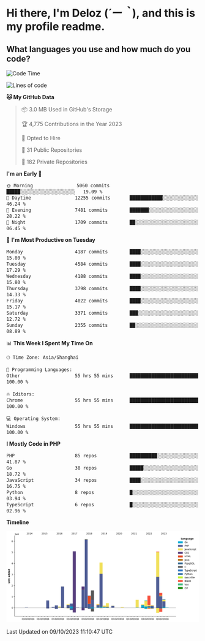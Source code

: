 # **Hi there, I'm Deloz (*´ー｀*), and this is my profile readme.**

## **What languages you use and how much do you code?**

<!--START_SECTION:waka-->
![Code Time](http://img.shields.io/badge/Code%20Time-2%2C596%20hrs%2027%20mins-blue)

![Lines of code](https://img.shields.io/badge/From%20Hello%20World%20I%27ve%20Written-34.4%20million%20lines%20of%20code-blue)

**🐱 My GitHub Data** 

> 📦 3.0 MB Used in GitHub's Storage 
 > 
> 🏆 4,775 Contributions in the Year 2023
 > 
> 💼 Opted to Hire
 > 
> 📜 31 Public Repositories 
 > 
> 🔑 182 Private Repositories 
 > 
**I'm an Early 🐤** 

```text
🌞 Morning                5060 commits        █████░░░░░░░░░░░░░░░░░░░░   19.09 % 
🌆 Daytime                12255 commits       ████████████░░░░░░░░░░░░░   46.24 % 
🌃 Evening                7481 commits        ███████░░░░░░░░░░░░░░░░░░   28.22 % 
🌙 Night                  1709 commits        ██░░░░░░░░░░░░░░░░░░░░░░░   06.45 % 
```
📅 **I'm Most Productive on Tuesday** 

```text
Monday                   4187 commits        ████░░░░░░░░░░░░░░░░░░░░░   15.80 % 
Tuesday                  4584 commits        ████░░░░░░░░░░░░░░░░░░░░░   17.29 % 
Wednesday                4188 commits        ████░░░░░░░░░░░░░░░░░░░░░   15.80 % 
Thursday                 3798 commits        ████░░░░░░░░░░░░░░░░░░░░░   14.33 % 
Friday                   4022 commits        ████░░░░░░░░░░░░░░░░░░░░░   15.17 % 
Saturday                 3371 commits        ███░░░░░░░░░░░░░░░░░░░░░░   12.72 % 
Sunday                   2355 commits        ██░░░░░░░░░░░░░░░░░░░░░░░   08.89 % 
```


📊 **This Week I Spent My Time On** 

```text
🕑︎ Time Zone: Asia/Shanghai

💬 Programming Languages: 
Other                    55 hrs 55 mins      █████████████████████████   100.00 % 

🔥 Editors: 
Chrome                   55 hrs 55 mins      █████████████████████████   100.00 % 

💻 Operating System: 
Windows                  55 hrs 55 mins      █████████████████████████   100.00 % 
```

**I Mostly Code in PHP** 

```text
PHP                      85 repos            ██████████░░░░░░░░░░░░░░░   41.87 % 
Go                       38 repos            █████░░░░░░░░░░░░░░░░░░░░   18.72 % 
JavaScript               34 repos            ████░░░░░░░░░░░░░░░░░░░░░   16.75 % 
Python                   8 repos             █░░░░░░░░░░░░░░░░░░░░░░░░   03.94 % 
TypeScript               6 repos             █░░░░░░░░░░░░░░░░░░░░░░░░   02.96 % 
```



**Timeline**

![Lines of Code chart](https://raw.githubusercontent.com/deloz/deloz/main/assets/bar_graph.png)


 Last Updated on 09/10/2023 11:10:47 UTC
<!--END_SECTION:waka-->
